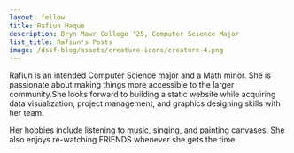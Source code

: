 ```yaml
---
layout: fellow
title: Rafiun Haque
description: Bryn Mawr College '25, Computer Science Major
list_title: Rafiun's Posts
image: /dssf-blog/assets/creature-icons/creature-4.png
---
```


Rafiun is an intended Computer Science major and a Math minor. She is passionate about making things more accessible to the larger community.She looks forward to building a static website while acquiring data visualization, project management, and graphics designing skills with her team.

Her hobbies include listening to music, singing, and painting canvases. She also enjoys re-watching FRIENDS whenever she gets the time.
